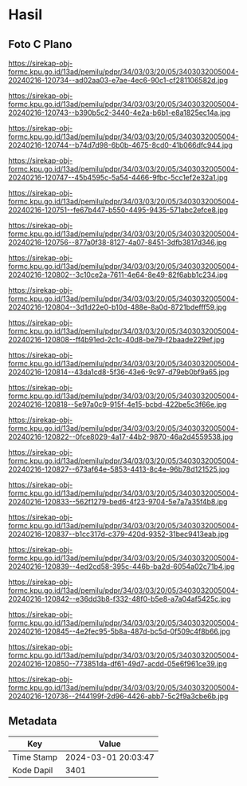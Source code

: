 # Hasil

## Foto C Plano

https://sirekap-obj-formc.kpu.go.id/13ad/pemilu/pdpr/34/03/03/20/05/3403032005004-20240216-120734--ad02aa03-e7ae-4ec6-90c1-cf281106582d.jpg

https://sirekap-obj-formc.kpu.go.id/13ad/pemilu/pdpr/34/03/03/20/05/3403032005004-20240216-120743--b390b5c2-3440-4e2a-b6b1-e8a1825ec14a.jpg

https://sirekap-obj-formc.kpu.go.id/13ad/pemilu/pdpr/34/03/03/20/05/3403032005004-20240216-120744--b74d7d98-6b0b-4675-8cd0-41b066dfc944.jpg

https://sirekap-obj-formc.kpu.go.id/13ad/pemilu/pdpr/34/03/03/20/05/3403032005004-20240216-120747--45b4595c-5a54-4466-9fbc-5cc1ef2e32a1.jpg

https://sirekap-obj-formc.kpu.go.id/13ad/pemilu/pdpr/34/03/03/20/05/3403032005004-20240216-120751--fe67b447-b550-4495-9435-571abc2efce8.jpg

https://sirekap-obj-formc.kpu.go.id/13ad/pemilu/pdpr/34/03/03/20/05/3403032005004-20240216-120756--877a0f38-8127-4a07-8451-3dfb3817d346.jpg

https://sirekap-obj-formc.kpu.go.id/13ad/pemilu/pdpr/34/03/03/20/05/3403032005004-20240216-120802--3c10ce2a-7611-4e64-8e49-82f6abb1c234.jpg

https://sirekap-obj-formc.kpu.go.id/13ad/pemilu/pdpr/34/03/03/20/05/3403032005004-20240216-120804--3d1d22e0-b10d-488e-8a0d-8721bdefff59.jpg

https://sirekap-obj-formc.kpu.go.id/13ad/pemilu/pdpr/34/03/03/20/05/3403032005004-20240216-120808--ff4b91ed-2c1c-40d8-be79-f2baade229ef.jpg

https://sirekap-obj-formc.kpu.go.id/13ad/pemilu/pdpr/34/03/03/20/05/3403032005004-20240216-120814--43da1cd8-5f36-43e6-9c97-d79eb0bf9a65.jpg

https://sirekap-obj-formc.kpu.go.id/13ad/pemilu/pdpr/34/03/03/20/05/3403032005004-20240216-120818--5e97a0c9-915f-4e15-bcbd-422be5c3f66e.jpg

https://sirekap-obj-formc.kpu.go.id/13ad/pemilu/pdpr/34/03/03/20/05/3403032005004-20240216-120822--0fce8029-4a17-44b2-9870-46a2d4559538.jpg

https://sirekap-obj-formc.kpu.go.id/13ad/pemilu/pdpr/34/03/03/20/05/3403032005004-20240216-120827--673af64e-5853-4413-8c4e-96b78d121525.jpg

https://sirekap-obj-formc.kpu.go.id/13ad/pemilu/pdpr/34/03/03/20/05/3403032005004-20240216-120833--562f1279-bed6-4f23-9704-5e7a7a35f4b8.jpg

https://sirekap-obj-formc.kpu.go.id/13ad/pemilu/pdpr/34/03/03/20/05/3403032005004-20240216-120837--b1cc317d-c379-420d-9352-31bec9413eab.jpg

https://sirekap-obj-formc.kpu.go.id/13ad/pemilu/pdpr/34/03/03/20/05/3403032005004-20240216-120839--4ed2cd58-395c-446b-ba2d-6054a02c71b4.jpg

https://sirekap-obj-formc.kpu.go.id/13ad/pemilu/pdpr/34/03/03/20/05/3403032005004-20240216-120842--e36dd3b8-f332-48f0-b5e8-a7a04af5425c.jpg

https://sirekap-obj-formc.kpu.go.id/13ad/pemilu/pdpr/34/03/03/20/05/3403032005004-20240216-120845--4e2fec95-5b8a-487d-bc5d-0f509c4f8b66.jpg

https://sirekap-obj-formc.kpu.go.id/13ad/pemilu/pdpr/34/03/03/20/05/3403032005004-20240216-120850--773851da-df61-49d7-acdd-05e6f961ce39.jpg

https://sirekap-obj-formc.kpu.go.id/13ad/pemilu/pdpr/34/03/03/20/05/3403032005004-20240216-120736--2f44199f-2d96-4426-abb7-5c2f9a3cbe6b.jpg


## Metadata

| Key        | Value               |
| ---------- | ------------------- |
| Time Stamp | 2024-03-01 20:03:47 |
| Kode Dapil | 3401                |



